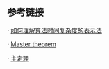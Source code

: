 ## **参考链接**

· [如何理解算法时间复杂度的表示法](http://www.zhihu.com/question/21387264)

· [Master theorem](http://en.wikipedia.org/wiki/Master_theorem_(analysis_of_algorithms))

· [主定理](http://zh.wikipedia.org/wiki/主定理)

